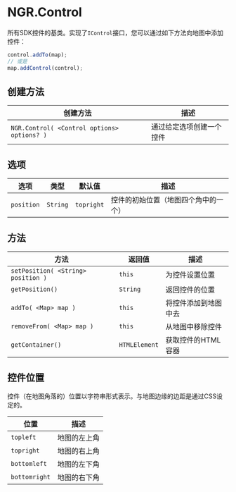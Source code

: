 # NGR.Control
所有SDK控件的基类。实现了`IControl`接口，您可以通过如下方法向地图中添加控件：
```javascript
control.addTo(map);
// 或是
map.addControl(control);
```

## 创建方法
| 创建方法 | 描述 |
| -- | -- |
| `NGR.Control( <Control options> options? )` | 通过给定选项创建一个控件 |

## 选项
| 选项 | 类型 | 默认值 | 描述 |
| -- | -- | -- | -- |
| `position` | `String` | `topright` | 控件的初始位置（地图四个角中的一个） |

## 方法
| 方法 | 返回值 | 描述 |
| -- | -- | -- |
| `setPosition( <String> position )` | `this` | 为控件设置位置 |
| `getPosition()` | `String` | 返回控件的位置 |
| `addTo( <Map> map )` | `this` | 将控件添加到地图中去 |
| `removeFrom( <Map> map )` | `this` | 从地图中移除控件 |
| `getContainer()` | `HTMLElement` | 获取控件的HTML容器 |

## 控件位置
控件（在地图角落的）位置以字符串形式表示。与地图边缘的边距是通过CSS设定的。

| 位置 | 描述 |
| -- | -- |
| `topleft` | 地图的左上角 |
| `topright` | 地图的右上角 |
| `bottomleft` | 地图的左下角 |
| `bottomright` | 地图的右下角 |
